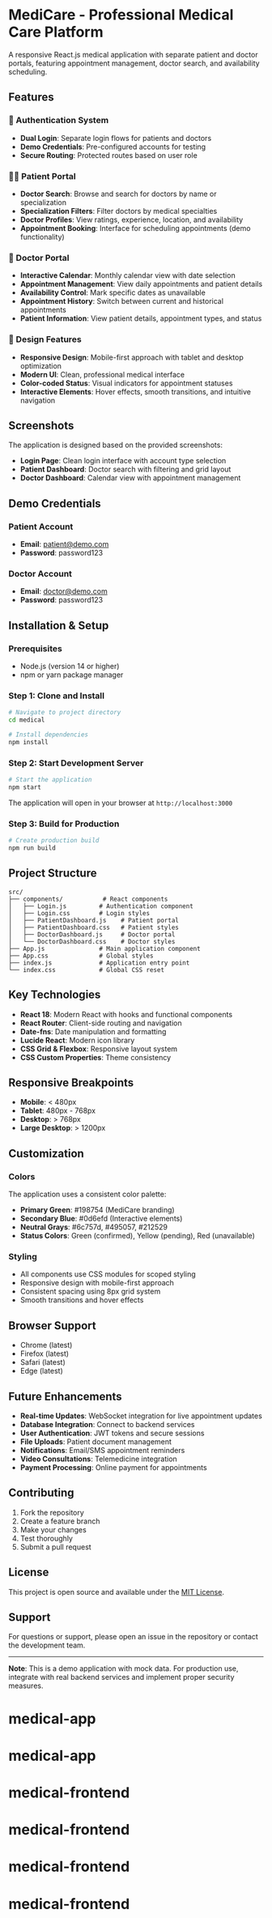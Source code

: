 # MediCare - Professional Medical Care Platform

A responsive React.js medical application with separate patient and doctor portals, featuring appointment management, doctor search, and availability scheduling.

## Features

### 🔐 Authentication System
- **Dual Login**: Separate login flows for patients and doctors
- **Demo Credentials**: Pre-configured accounts for testing
- **Secure Routing**: Protected routes based on user role

### 👨‍⚕️ Patient Portal
- **Doctor Search**: Browse and search for doctors by name or specialization
- **Specialization Filters**: Filter doctors by medical specialties
- **Doctor Profiles**: View ratings, experience, location, and availability
- **Appointment Booking**: Interface for scheduling appointments (demo functionality)

### 🏥 Doctor Portal
- **Interactive Calendar**: Monthly calendar view with date selection
- **Appointment Management**: View daily appointments and patient details
- **Availability Control**: Mark specific dates as unavailable
- **Appointment History**: Switch between current and historical appointments
- **Patient Information**: View patient details, appointment types, and status

### 🎨 Design Features
- **Responsive Design**: Mobile-first approach with tablet and desktop optimization
- **Modern UI**: Clean, professional medical interface
- **Color-coded Status**: Visual indicators for appointment statuses
- **Interactive Elements**: Hover effects, smooth transitions, and intuitive navigation

## Screenshots

The application is designed based on the provided screenshots:
- **Login Page**: Clean login interface with account type selection
- **Patient Dashboard**: Doctor search with filtering and grid layout
- **Doctor Dashboard**: Calendar view with appointment management

## Demo Credentials

### Patient Account
- **Email**: patient@demo.com
- **Password**: password123

### Doctor Account
- **Email**: doctor@demo.com
- **Password**: password123

## Installation & Setup

### Prerequisites
- Node.js (version 14 or higher)
- npm or yarn package manager

### Step 1: Clone and Install
```bash
# Navigate to project directory
cd medical

# Install dependencies
npm install
```

### Step 2: Start Development Server
```bash
# Start the application
npm start
```

The application will open in your browser at `http://localhost:3000`

### Step 3: Build for Production
```bash
# Create production build
npm run build
```

## Project Structure

```
src/
├── components/           # React components
│   ├── Login.js         # Authentication component
│   ├── Login.css        # Login styles
│   ├── PatientDashboard.js    # Patient portal
│   ├── PatientDashboard.css   # Patient styles
│   ├── DoctorDashboard.js     # Doctor portal
│   └── DoctorDashboard.css    # Doctor styles
├── App.js               # Main application component
├── App.css              # Global styles
├── index.js             # Application entry point
└── index.css            # Global CSS reset
```

## Key Technologies

- **React 18**: Modern React with hooks and functional components
- **React Router**: Client-side routing and navigation
- **Date-fns**: Date manipulation and formatting
- **Lucide React**: Modern icon library
- **CSS Grid & Flexbox**: Responsive layout system
- **CSS Custom Properties**: Theme consistency

## Responsive Breakpoints

- **Mobile**: < 480px
- **Tablet**: 480px - 768px
- **Desktop**: > 768px
- **Large Desktop**: > 1200px

## Customization

### Colors
The application uses a consistent color palette:
- **Primary Green**: #198754 (MediCare branding)
- **Secondary Blue**: #0d6efd (Interactive elements)
- **Neutral Grays**: #6c757d, #495057, #212529
- **Status Colors**: Green (confirmed), Yellow (pending), Red (unavailable)

### Styling
- All components use CSS modules for scoped styling
- Responsive design with mobile-first approach
- Consistent spacing using 8px grid system
- Smooth transitions and hover effects

## Browser Support

- Chrome (latest)
- Firefox (latest)
- Safari (latest)
- Edge (latest)

## Future Enhancements

- **Real-time Updates**: WebSocket integration for live appointment updates
- **Database Integration**: Connect to backend services
- **User Authentication**: JWT tokens and secure sessions
- **File Uploads**: Patient document management
- **Notifications**: Email/SMS appointment reminders
- **Video Consultations**: Telemedicine integration
- **Payment Processing**: Online payment for appointments

## Contributing

1. Fork the repository
2. Create a feature branch
3. Make your changes
4. Test thoroughly
5. Submit a pull request

## License

This project is open source and available under the [MIT License](LICENSE).

## Support

For questions or support, please open an issue in the repository or contact the development team.

---

**Note**: This is a demo application with mock data. For production use, integrate with real backend services and implement proper security measures.
# medical-app
# medical-app
# medical-frontend
# medical-frontend
# medical-frontend
# medical-frontend
